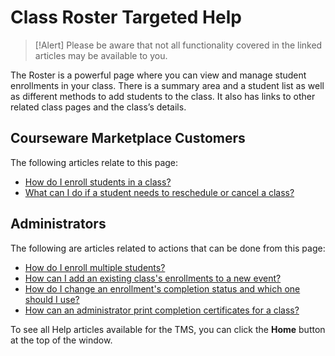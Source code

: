 # Class Roster Targeted Help

> [!Alert] Please be aware that not all functionality covered in the linked articles may be available to you.

The Roster is a powerful page where you can view and manage student enrollments in your class. There is a summary area and a student list as well as different methods to add students to the class. It also has links to other related class pages and the class’s details. 

## Courseware Marketplace Customers

The following articles relate to this page:

- [How do I enroll students in a class?](../arvato-marketplace/fulfilling-marketplace-order/enroll-students-in-class.md)
- [What can I do if a student needs to reschedule or cancel a class?](/arvato-marketplace/faq-for-arvato-marketplace/reschedule-cancel-student.md)

## Administrators

The following are articles related to actions that can be done from this page:

- [How do I enroll multiple students?](../tms-administrators/classes/enrollments-roster/enroll-multiple-students.md)
- [How can I add an existing class's enrollments to a new event?](../tms-administrators/classes/enrollments-roster/add-existing-class-enrollments-to-new-event.md)
- [How do I change an enrollment's completion status and which one should I use?](../tms-administrators/classes/enrollments-roster/change-enrollments-completion-status-and-which-to-use.md)
- [How can an administrator print completion certificates for a class?](../tms-administrators/classes/schedule/print-completion-certificates-for-class-by-admin.md)

To see all Help articles available for the TMS, you can click the **Home** button at the top of the window.
